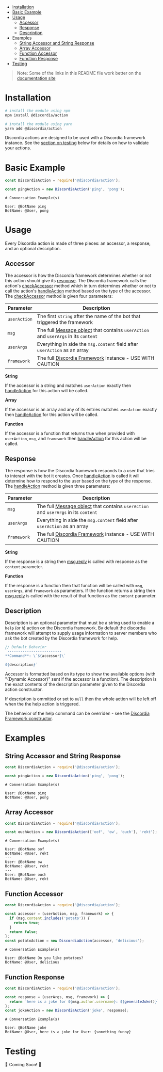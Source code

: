 - [Installation](#installation)
- [Basic Example](#basic-example)
- [Usage](#usage)
  - [Accessor](#accessor)
  - [Response](#response)
  - [Description](#description)
- [Examples](#examples)
  - [String Accessor and String Response](#string-accessor-and-string-response)
  - [Array Accessor](#array-accessor)
  - [Function Accessor](#function-accessor)
  - [Function Response](#function-response)
- [Testing](#testing)

>Note: Some of the links in this README file work better on the [documentation site](https://mfasman95.github.io/discordia/)

# Installation
```bash
# install the module using npm
npm install @discordia/action

# install the module using yarn
yarn add @discordia/action
```

Discordia actions are designed to be used with a Discordia framework instance. See the [section on testing](#testing) below for details on how to validate your actions.

# Basic Example
```js
const DiscordiaAction = require('@discordia/action');

const pingAction = new DiscordiaAction('ping', 'pong');
```
```
# Conversation Example(s)

User: @BotName ping
BotName: @User, pong
```

# Usage
Every Discordia action is made of three pieces: an accessor, a response, and an optional description.

## Accessor
The accessor is how the Discordia framework determines whether or not this action should give its [response](#response). The Discordia framework calls the action's [checkAccessor](api#DiscordiaAction.checkAccessor) method which in turn determines whether or not to call the action's [handleAction](api#DiscordiaAction.handleAction) method based on the type of the accessor. The [checkAccessor](api#DiscordiaAction.checkAccessor) method is given four parameters:

|Parameter|Description
|---|---|
|`userAction`|The first `string` after the name of the bot that triggered the framework|
|`msg`|The full [Message object](https://discord.js.org/#/docs/main/stable/class/Message) that contains `userAction` and `userArgs` in its `content`|
|`userArgs`|Everything in side the `msg.content` field after `userAction` as an array|
|`framework`|The full [Discordia Framework](api#DiscordiaFramework) instance - USE WITH CAUTION|


**String**

If the accessor is a string and matches `userAction` exactly then [handleAction](api#DiscordiaAction.handleAction) for this action will be called.

**Array**

If the accessor is an array and any of its entries matches `userAction` exactly then [handleAction](api#DiscordiaAction.handleAction) for this action will be called.

**Function**

If the accessor is a function that returns true when provided with `userAction`, `msg`, and `framework` then [handleAction](api#DiscordiaAction.handleAction) for this action will be called.

## Response
The response is how the Discordia framework responds to a user that tries to interact with the bot it creates. Once [handleAction](api#DiscordiaAction.handleAction) is called it will determine how to respond to the user based on the type of the response. The [handleAction](api#DiscordiaAction.handleAction) method is given three parameters:

|Parameter|Description
|---|---|
|`msg`|The full [Message object](https://discord.js.org/#/docs/main/stable/class/Message) that contains `userAction` and `userArgs` in its `content`|
|`userArgs`|Everything in side the `msg.content` field after `userAction` as an array|
|`framework`|The full [Discordia Framework](api#DiscordiaFramework) instance - USE WITH CAUTION|

**String**

If the response is a string then [msg.reply](https://discord.js.org/#/docs/main/stable/class/Message?scrollTo=reply) is called with response as the `content` parameter.

**Function**

If the response is a function then that function will be called with `msg`, `userArgs`, and `framework` as parameters. If the function returns a string then [msg.reply](https://discord.js.org/#/docs/main/stable/class/Message?scrollTo=reply) is called with the result of that function as the `content` parameter.

## Description
Description is an optional parameter that must be a string used to enable a `help` (or `h`) action on the Discordia framework. By default the discordia framework will attempt to supply usage information to server members who ask the bot created by the Discordia framework for help.
```js
// Default Behavior
`-------------------------
**Command**: \`${accessor}\`

${description}`
```
Accessor is formatted based on its type to show the available options (with "{Dynamic Accessor}" sent if the accessor is a function). The description is the exact contents of the description parameter given to the Discordia action constructor.

If description is ommitted or set to `null` then the whole action will be left off when the the help action is triggered.

The behavior of the help command can be overriden - see the [Discordia Framework constructor](api#DiscordiaFramework).

# Examples
## String Accessor and String Response
```js
const DiscordiaAction = require('@discordia/action');

const pingAction = new DiscordiaAction('ping', 'pong');
```
```
# Conversation Example(s)

User: @BotName ping
BotName: @User, pong
```
## Array Accessor
```js
const DiscordiaAction = require('@discordia/action');

const ouchAction = new DiscordiaAction(['oof', 'ow', 'ouch'], 'rekt');
```
```
# Conversation Example(s)

User: @BotName oof
BotName: @User, rekt
---
User: @BotName ow
BotName: @User, rekt
---
User: @BotName ouch
BotName: @User, rekt
```
## Function Accessor
```js
const DiscordiaAction = require('@discordia/action');

const accessor = (userAction, msg, framework) => {
  if (msg.content.includes('potato')) {
    return true;
  }
  return false;
};
const potatoAction = new DiscordiaAction(accessor, 'delicious');
```
```
# Conversation Example(s)

User: @BotName Do you like potatoes?
BotName: @User, delicious
```
## Function Response
```js
const DiscordiaAction = require('@discordia/action');

const response = (userArgs, msg, framework) => {
  return `here is a joke for ${msg.author.username}: ${generateJoke()}`;
};
const jokeAction = new DiscordiaAction('joke', response);
```
```
# Conversation Example(s)

User: @BotName joke
BotName: @User, here is a joke for User: {something funny}
```
# Testing
🚧 Coming Soon! 🚧